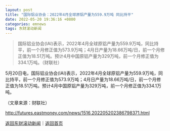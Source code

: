 ```yaml
---
layout: post
title: "国际铝业协会：2022年4月全球原铝产量为559.9万吨 同比持平"
date: 2022-05-20 19:36:16 +0800
categories: emnews
tags: 东财滚动新闻
---
```

> 国际铝业协会(IAI)表示，2022年4月全球原铝产量为559.9万吨，同比持平，前一个月修正值为573.9万吨；4月日产量为18.66万吨/日，前一个月修正值为18.51万吨。预计4月中国原铝产量为329万吨，前一个月修正值为334.1万吨。（财联社）

<p>5月20日电，国际铝业协会(IAI)表示，2022年4月全球原铝产量为559.9万吨，同比持平，前一个月修正值为573.9万吨；4月日产量为18.66万吨/日，前一个月修正值为18.51万吨。预计4月中国原铝产量为329万吨，前一个月修正值为334.1万吨。</p><p class="em_media">（文章来源：财联社）</p>

<http://futures.eastmoney.com/news/1516,202205202386798371.html>

[返回东财滚动新闻](//finews.withounder.com/emnews/)｜[返回首页](//finews.withounder.com/)
